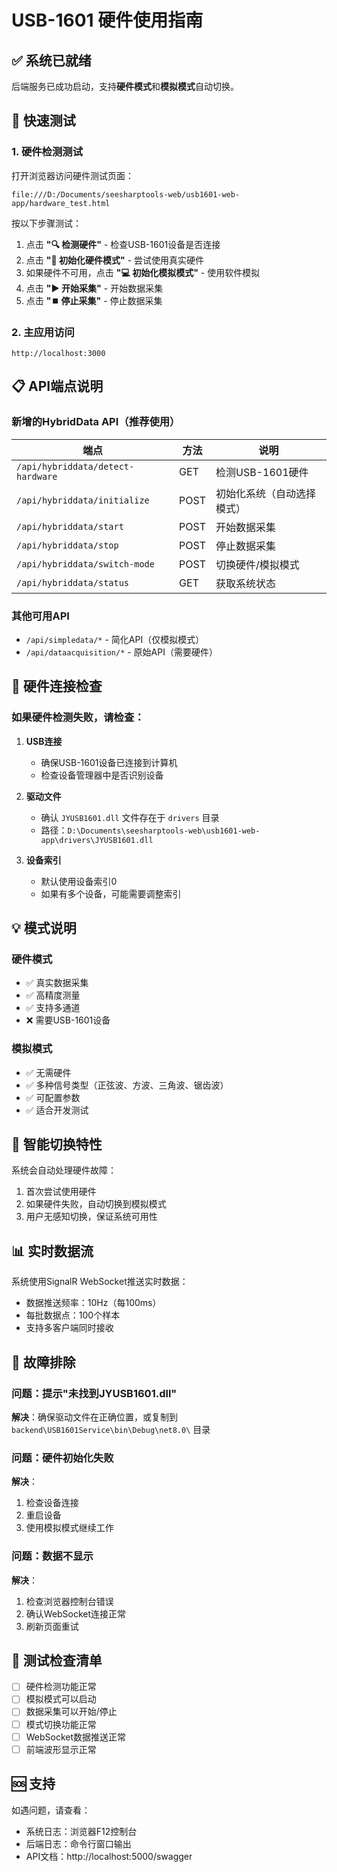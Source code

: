 # USB-1601 硬件使用指南

## ✅ 系统已就绪

后端服务已成功启动，支持**硬件模式**和**模拟模式**自动切换。

## 🚀 快速测试

### 1. **硬件检测测试**
打开浏览器访问硬件测试页面：
```
file:///D:/Documents/seesharptools-web/usb1601-web-app/hardware_test.html
```

按以下步骤测试：
1. 点击 **"🔍 检测硬件"** - 检查USB-1601设备是否连接
2. 点击 **"🔧 初始化硬件模式"** - 尝试使用真实硬件
3. 如果硬件不可用，点击 **"💻 初始化模拟模式"** - 使用软件模拟
4. 点击 **"▶️ 开始采集"** - 开始数据采集
5. 点击 **"⏹️ 停止采集"** - 停止数据采集

### 2. **主应用访问**
```
http://localhost:3000
```

## 📋 API端点说明

### 新增的HybridData API（推荐使用）

| 端点 | 方法 | 说明 |
|------|------|------|
| `/api/hybriddata/detect-hardware` | GET | 检测USB-1601硬件 |
| `/api/hybriddata/initialize` | POST | 初始化系统（自动选择模式） |
| `/api/hybriddata/start` | POST | 开始数据采集 |
| `/api/hybriddata/stop` | POST | 停止数据采集 |
| `/api/hybriddata/switch-mode` | POST | 切换硬件/模拟模式 |
| `/api/hybriddata/status` | GET | 获取系统状态 |

### 其他可用API

- `/api/simpledata/*` - 简化API（仅模拟模式）
- `/api/dataacquisition/*` - 原始API（需要硬件）

## 🔧 硬件连接检查

### 如果硬件检测失败，请检查：

1. **USB连接**
   - 确保USB-1601设备已连接到计算机
   - 检查设备管理器中是否识别设备

2. **驱动文件**
   - 确认 `JYUSB1601.dll` 文件存在于 `drivers` 目录
   - 路径：`D:\Documents\seesharptools-web\usb1601-web-app\drivers\JYUSB1601.dll`

3. **设备索引**
   - 默认使用设备索引0
   - 如果有多个设备，可能需要调整索引

## 💡 模式说明

### **硬件模式**
- ✅ 真实数据采集
- ✅ 高精度测量
- ✅ 支持多通道
- ❌ 需要USB-1601设备

### **模拟模式**
- ✅ 无需硬件
- ✅ 多种信号类型（正弦波、方波、三角波、锯齿波）
- ✅ 可配置参数
- ✅ 适合开发测试

## 🎯 智能切换特性

系统会自动处理硬件故障：
1. 首次尝试使用硬件
2. 如果硬件失败，自动切换到模拟模式
3. 用户无感知切换，保证系统可用性

## 📊 实时数据流

系统使用SignalR WebSocket推送实时数据：
- 数据推送频率：10Hz（每100ms）
- 每批数据点：100个样本
- 支持多客户端同时接收

## 🐛 故障排除

### 问题：提示"未找到JYUSB1601.dll"
**解决**：确保驱动文件在正确位置，或复制到 `backend\USB1601Service\bin\Debug\net8.0\` 目录

### 问题：硬件初始化失败
**解决**：
1. 检查设备连接
2. 重启设备
3. 使用模拟模式继续工作

### 问题：数据不显示
**解决**：
1. 检查浏览器控制台错误
2. 确认WebSocket连接正常
3. 刷新页面重试

## 📝 测试检查清单

- [ ] 硬件检测功能正常
- [ ] 模拟模式可以启动
- [ ] 数据采集可以开始/停止
- [ ] 模式切换功能正常
- [ ] WebSocket数据推送正常
- [ ] 前端波形显示正常

## 🆘 支持

如遇问题，请查看：
- 系统日志：浏览器F12控制台
- 后端日志：命令行窗口输出
- API文档：http://localhost:5000/swagger